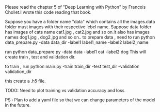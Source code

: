 
Please read the chapter 5 of "Deep Learning with Python" by Francois Chollet.I wrote this code reading that book.

Suppose you have a folder name "data" which contains all the images.data folder must images with their respective lebel name.
Suppose data folder has images of cats name cat1.jpg , cat2.jpg and so on.It also has images names dog1.jpg , dog2.jpg and so on..
to prepare data , need to run python data_prepare.py -data data_dir -label1 label1_name  -label2 label2_name

run python data_prepare.py -data data -label1 cat -label2 dog
This will create train , test and validation dir.

to train , run python main.py -train train_dir -test test_dir -validation validation_dir

this create a .h5 file.

TODO:
  Need to plot training vs validation accuracy and loss.

PS : Plan to add a yaml file so that we can change parameters of the model in the future.


